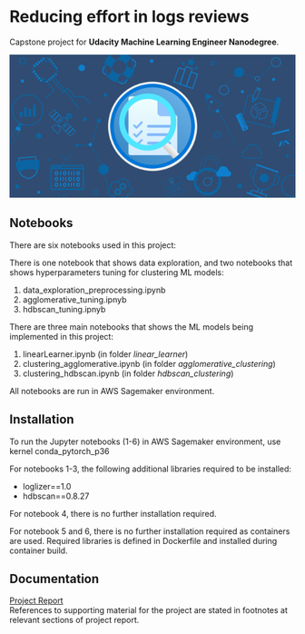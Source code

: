 # Reducing effort in logs reviews

Capstone project for **Udacity Machine Learning Engineer Nanodegree**.

![Logs Review](logs_review_pic.png)

## Notebooks
There are six notebooks used in this project:

There is one notebook that shows data exploration, and two notebooks that shows hyperparameters tuning for clustering ML models:
1. data_exploration_preprocessing.ipynb  
2. agglomerative_tuning.ipnyb
3. hdbscan_tuning.ipnyb

There are three main notebooks that shows the ML models being implemented in this project:
1. linearLearner.ipynb (in folder *linear_learner*)
2. clustering_agglomerative.ipynb (in folder *agglomerative_clustering*)
3. clustering_hdbscan.ipynb (in folder *hdbscan_clustering*)

All notebooks are run in AWS Sagemaker environment.

## Installation
To run the Jupyter notebooks (1-6) in AWS Sagemaker environment, use kernel conda_pytorch_p36

For notebooks 1-3, the following additional libraries required to be installed:
- loglizer==1.0
- hdbscan==0.8.27

For notebook 4, there is no further installation required.

For notebook 5 and 6, there is no further installation required as containers are used. Required libraries is defined in Dockerfile and installed during container build.

## Documentation
[Project Report](Project_Report.pdf)\
References to supporting material for the project are stated in footnotes at relevant sections of project report.